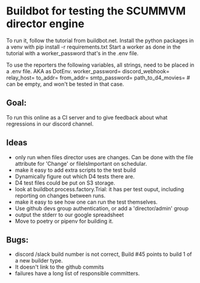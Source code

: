 # Buildbot for testing the SCUMMVM director engine

To run it, follow the tutorial from buildbot.net.
Install the python packages in a venv with pip install -r requirements.txt
Start a worker as done in the tutorial with a worker_password that's in the .env file.

To use the reporters the following variables, all strings, need to be placed in a .env file. AKA as DotEnv.
worker_password=
discord_webhook=
relay_host=
to_addr=
from_addr=
smtp_password=
path_to_d4_movies= # can be empty, and won't be tested in that case.

## Goal:
To run this online as a CI server and to give feedback about what regressions in our discord channel.

## Ideas
- only run when files director uses are changes. Can be done with the file attribute for 'Change' or fileIsImportant on schedular.
- make it easy to add extra scripts to the test build
- Dynamically figure out which D4 tests there are.
- D4 test files could be put on S3 storage.
- look at buildbot.process.factory.Trial: it has per test ouput, including reporting on changes between runs.
- make it easy to see how one can run the test themselves.
- Use github devs group authentication, or add a 'director/admin' group
- output the stderr to our google spreadsheet
- Move to poetry or pipenv for building it.

## Bugs:
- discord /slack build number is not correct, Build #45 points to build 1 of a new builder type.
- It doesn't link to the github commits
- failures have a long list of responsible committers.